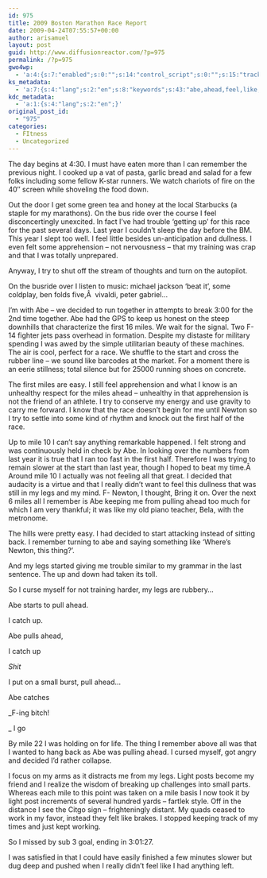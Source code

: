```yaml
---
id: 975
title: 2009 Boston Marathon Race Report
date: 2009-04-24T07:55:57+00:00
author: arisamuel
layout: post
guid: http://www.diffusionreactor.com/?p=975
permalink: /?p=975
gwo4wp:
  - 'a:4:{s:7:"enabled";s:0:"";s:14:"control_script";s:0:"";s:15:"tracking_script";s:0:"";s:17:"conversion_script";s:0:"";}'
ks_metadata:
  - 'a:7:{s:4:"lang";s:2:"en";s:8:"keywords";s:43:"abe,ahead,feel,like,mile,decided,legs,miles";s:19:"keywords_autoupdate";s:1:"1";s:11:"description";s:147:"Abe - we decided to run together in attempts to break 3:00 for the 2nd time together. Abe had the GPS to keep us honest on the steep downhills that";s:22:"description_autoupdate";s:1:"1";s:5:"title";s:0:"";s:6:"robots";s:12:"index,follow";}'
kdc_metadata:
  - 'a:1:{s:4:"lang";s:2:"en";}'
original_post_id:
  - "975"
categories:
  - FItness
  - Uncategorized
---
```

The day begins at 4:30. I must have eaten more than I can remember the previous night. I cooked up a vat of pasta, garlic bread and salad for a few folks including some fellow K-star runners. We watch chariots of fire on the 40&#8243; screen while shoveling the food down.

Out the door I get some green tea and honey at the local Starbucks (a staple for my marathons). On the bus ride over the course I feel disconcertingly unexcited. In fact I&#8217;ve had trouble &#8216;getting up&#8217; for this race for the past several days. Last year I couldn&#8217;t sleep the day before the BM. This year I slept too well. I feel little besides un-anticipation and dullness. I even felt some apprehension &#8211; not nervousness &#8211; that my training was crap and that I was totally unprepared.

Anyway, I try to shut off the stream of thoughts and turn on the autopilot.
  
On the busride over I listen to music: michael jackson &#8216;beat it&#8217;, some coldplay, ben folds five,Â  vivaldi, peter gabriel&#8230;
  
I&#8217;m with Abe &#8211; we decided to run together in attempts to break 3:00 for the 2nd time together. Abe had the GPS to keep us honest on the steep downhills that characterize the first 16 miles. We wait for the signal. Two F-14 fighter jets pass overhead in formation. Despite my distaste for military spending I was awed by the simple utilitarian beauty of these machines. The air is cool, perfect for a race. We shuffle to the start and cross the rubber line &#8211; we sound like barcodes at the market. For a moment there is an eerie stillness; total silence but for 25000 running shoes on concrete.

The first miles are easy. I still feel apprehension and what I know is an unhealthy respect for the miles ahead &#8211; unhealthy in that apprehension is not the friend of an athlete. I try to conserve my energy and use gravity to carry me forward. I know that the race doesn&#8217;t begin for me until Newton so I try to settle into some kind of rhythm and knock out the first half of the race.
  
Up to mile 10 I can&#8217;t say anything remarkable happened. I felt strong and was continuously held in check by Abe. In looking over the numbers from last year it is true that I ran too fast in the first half. Therefore I was trying to remain slower at the start than last year, though I hoped to beat my time.Â  Around mile 10 I actually was not feeling all that great. I decided that audacity is a virtue and that I really didn&#8217;t want to feel this dullness that was still in my legs and my mind. F- Newton, I thought, Bring it on. Over the next 6 miles all I remember is Abe keeping me from pulling ahead too much for which I am very thankful; it was like my old piano teacher, Bela, with the metronome.

The hills were pretty easy. I had decided to start attacking instead of sitting back. I remember turning to abe and saying something like &#8216;Where&#8217;s Newton, this thing?&#8217;.
  
And my legs started giving me trouble similar to my grammar in the last sentence. The up and down had taken its toll.
  
So I curse myself for not training harder, my legs are rubbery&#8230;

Abe starts to pull ahead.
  
I catch up.
  
Abe pulls ahead,
  
I catch up
  
_Shit_
  
I put on a small burst, pull ahead&#8230;
  
Abe catches
  
_F-ing bitch!
  
_ I go

By mile 22 I was holding on for life. The thing I remember above all was that I wanted to hang back as Abe was pulling ahead. I cursed myself, got angry and decided I&#8217;d rather collapse.
  
I focus on my arms as it distracts me from my legs. Light posts become my friend and I realize the wisdom of breaking up challenges into small parts. Whereas each mile to this point was taken on a mile basis I now took it by light post increments of several hundred yards &#8211; fartlek style. Off in the distance I see the Citgo sign &#8211; frighteningly distant. My quads ceased to work in my favor, instead they felt like brakes. I stopped keeping track of my times and just kept working.

So I missed by sub 3 goal, ending in 3:01:27.
  
I was satisfied in that I could have easily finished a few minutes slower but dug deep and pushed when I really didn&#8217;t feel like I had anything left.